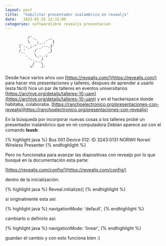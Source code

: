 ```yaml
---
layout: post
title:  "habilitar presentador inalambrico en revealjs"
date:   2023-05-25 12:32:00
categories: softwarelibre revealjs presentacion
---
```



              /'._     _,
              \   ;__.'  }
          (`-._;-" _.--.}'
          /_'    /`    _}
            `.   \_._.;
              '-.__ /
               _/  `\
               ^`   ^`
               
Desde hace varios años uso [https://revealjs.com/](https://revealjs.com/) para hacer mis presentaciones y talleres, despues de aprender a usarlo (esta fácil) hice un par de talleres en eventos universitarios [https://archive.org/details/talleres-10-uam](https://archive.org/details/talleres-10-uam) y en el hackerspace donde habitaba, colaboraba. [https://ranchoelectronico.org/presentaciones-con-revealjs](https://ranchoelectronico.org/presentaciones-con-revealjs)

En la búsqueda por incorporar nuevas cosas a los talleres probé un presentador inalámbrico que en mi computadora Debian aparece asi con el comando **lsusb**:

{% highlight java %} Bus 001 Device 012: ID 3243:0131 NORWII Norwii Wireless Presenter {% endhighlight %}

Pero no funcionaba para avanzar las diapositivas con revealjs por lo que busqué en la documentación esta parte:

[https://revealjs.com/config/](https://revealjs.com/config/)

dentro de la inicialización:

{% highlight java %} Reveal.initialize({ {% endhighlight %}

si originalmente esta asi:

{% highlight java %} navigationMode: 'default', {% endhighlight %}
 
 cambiarlo o definirlo asi: 
 
{% highlight java %} navigationMode: 'linear', {% endhighlight %}
 
 guardan el cambio y con esto funciona bien :)
